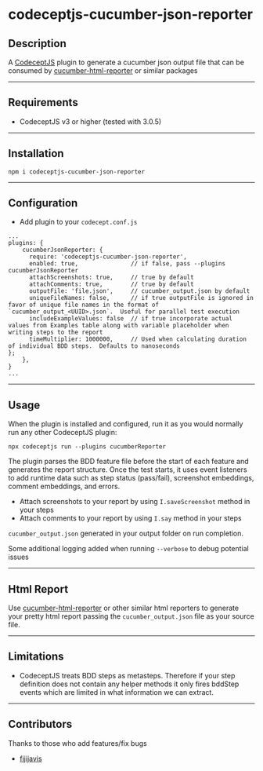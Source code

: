 # codeceptjs-cucumber-json-reporter

## Description

A [CodeceptJS](https://codecept.io) plugin to generate a cucumber json output file that can be consumed by [cucumber-html-reporter](https://www.npmjs.com/package/cucumber-html-reporter) or similar packages

---

## Requirements

- CodeceptJS v3 or higher (tested with 3.0.5)

---

## Installation

```
npm i codeceptjs-cucumber-json-reporter
```

---

## Configuration

- Add plugin to your `codecept.conf.js`

```
...
plugins: {
    cucumberJsonReporter: {
      require: 'codeceptjs-cucumber-json-reporter',
      enabled: true,               // if false, pass --plugins cucumberJsonReporter
      attachScreenshots: true,     // true by default
      attachComments: true,        // true by default
      outputFile: 'file.json',     // cucumber_output.json by default
      uniqueFileNames: false,      // if true outputFile is ignored in favor of unique file names in the format of `cucumber_output_<UUID>.json`.  Useful for parallel test execution
      includeExampleValues: false  // if true incorporate actual values from Examples table along with variable placeholder when writing steps to the report
      timeMultiplier: 1000000,     // Used when calculating duration of individual BDD steps.  Defaults to nanoseconds
};
    },
}
...
```

---

## Usage

When the plugin is installed and configured, run it as you would normally run any other CodeceptJS plugin:

```
npx codeceptjs run --plugins cucumberReporter
```

The plugin parses the BDD feature file before the start of each feature and generates the report structure. Once the test starts, it uses event listeners to add runtime data such as step status (pass/fail), screenshot embeddings, comment embeddings, and errors.

- Attach screenshots to your report by using `I.saveScreenshot` method in your steps
- Attach comments to your report by using `I.say` method in your steps

`cucumber_output.json` generated in your output folder on run completion.

Some additional logging added when running `--verbose` to debug potential issues

---

## Html Report

Use [cucumber-html-reporter](https://www.npmjs.com/package/cucumber-html-reporter) or other similar html reporters to generate your pretty html report passing the `cucumber_output.json` file as your source file.

---

## Limitations

- CodeceptJS treats BDD steps as metasteps. Therefore if your step definition does not contain any helper methods it only fires bddStep events which are limited in what information we can extract.


---

## Contributors

Thanks to those who add features/fix bugs

- [fijijavis](https://github.com/fijijavis)